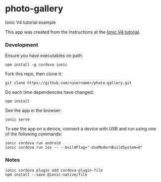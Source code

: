 # photo-gallery

Ionic V4 tutorial example

This app was created from the instructions at the [Ionic V4 tutorial](https://ionicframework.com/docs/developer-resources/guides/first-app-v4/intro).

### Development


Ensure you have executables on path:

    npm install -g cordova ionic
    
Fork this repo, then clone it:

    git clone https://github.com/<username>/photo-gallery.git

Do each time dependencies have changed:

    npm install

See the app in the browser:

    ionic serve

To see the app on a device, connect a device with USB and run using one of the following commands:

    ionic cordova run android
    ionic cordova run ios -- --buildFlag="-UseModernBuildSystem=0"

### Notes


    ionic cordova plugin add cordova-plugin-file
    npm install --save @ionic-native/file
